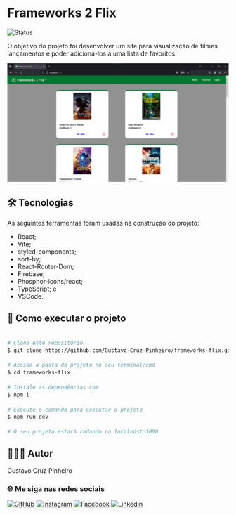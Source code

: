 # Frameworks 2 Flix

![Status](http://img.shields.io/static/v1?label=Status&message=Finalizado&color=GREEN&style=for-the-badge)

O objetivo do projeto foi desenvolver um site para visualização de filmes lançamentos e poder adiciona-los a uma lista de favoritos.

![Demonstração da Aplicação](./src/assets/image/demo.png)

## 🛠 Tecnologias

As seguintes ferramentas foram usadas na construção do projeto:

* React;
* Vite;
* styled-components;
* sort-by;
* React-Router-Dom;
* Firebase;
* Phosphor-icons/react;
* TypeScript; e
* VSCode.

## 🚀 Como executar o projeto

```bash

# Clone este repositório
$ git clone https://github.com/Gustavo-Cruz-Pinheiro/frameworks-flix.git

# Acesse a pasta do projeto no seu terminal/cmd
$ cd frameworks-flix

# Instale as dependências com
$ npm i

# Execute o comando para executar o projeto
$ npm run dev

# O seu projeto estará rodando no localhost:3000

```

## 👨🏽‍💻 Autor

Gustavo Cruz Pinheiro

### 🌐 Me siga nas redes sociais

<a href="https://github.com/Gustavo-Cruz-Pinheiro">![GitHub](https://img.shields.io/badge/github-%23121011.svg?style=for-the-badge&logo=github&logoColor=white)</a>
<a href="https://www.instagram.com/gusttavo.cruz_">![Instagram](https://img.shields.io/badge/Instagram-%23E4405F.svg?style=for-the-badge&logo=Instagram&logoColor=white)</a>
<a href="https://www.facebook.com/gustavocruzpinheiro">![Facebook](https://img.shields.io/badge/Facebook-%231877F2.svg?style=for-the-badge&logo=Facebook&logoColor=white)</a>
<a href="https://www.linkedin.com/in/gustavo-cruz-pinheiro-61b852217/">![LinkedIn](https://img.shields.io/badge/linkedin-%230077B5.svg?style=for-the-badge&logo=linkedin&logoColor=white)</a>
